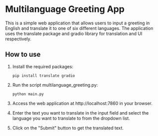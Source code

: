 # Multilanguage Greeting App

This is a simple web application that allows users to input a greeting in English and translate it to one of six
different languages. The application uses the translate package and gradio library for translation and UI respectively.

## How to use

1. Install the required packages:

   ```pip install translate gradio```
   
2. Run the script multilanguage_greeting.py:

   ```python main.py```
   
3. Access the web application at http://localhost:7860 in your browser.

4. Enter the text you want to translate in the input field and select the language you want to translate to from the
   dropdown list.
   
5. Click on the "Submit" button to get the translated text.
